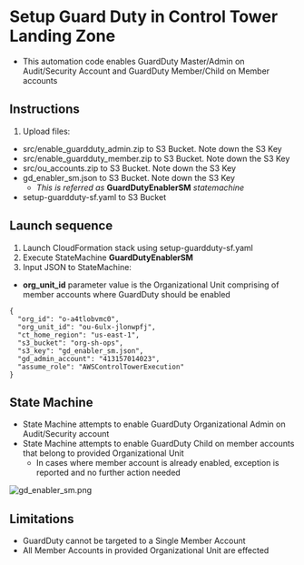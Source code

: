 # Setup Guard Duty in Control Tower Landing Zone
- This automation code enables GuardDuty Master/Admin on Audit/Security Account and GuardDuty Member/Child on Member accounts

## Instructions

1. Upload files:
  - src/enable_guardduty_admin.zip to S3 Bucket. Note down the S3 Key
  - src/enable_guardduty_member.zip to S3 Bucket. Note down the S3 Key
  - src/ou_accounts.zip to S3 Bucket. Note down the S3 Key
  - gd_enabler_sm.json to S3 Bucket. Note down the S3 Key
    - *This is referred as* **GuardDutyEnablerSM** *statemachine*
  - setup-guardduty-sf.yaml  to S3 Bucket

## Launch sequence
1. Launch CloudFormation stack using setup-guardduty-sf.yaml
2. Execute StateMachine **GuardDutyEnablerSM**
3. Input JSON to StateMachine:
  - **org_unit_id** parameter value is the Organizational Unit comprising of member accounts where GuardDuty should be enabled
```
{
  "org_id": "o-a4tlobvmc0",
  "org_unit_id": "ou-6ulx-jlonwpfj",
  "ct_home_region": "us-east-1",
  "s3_bucket": "org-sh-ops",
  "s3_key": "gd_enabler_sm.json",
  "gd_admin_account": "413157014023",
  "assume_role": "AWSControlTowerExecution"
}
```

## State Machine
- State Machine attempts to enable GuardDuty Organizational Admin on Audit/Security account
- State Machine attempts to enable GuardDuty Child on member accounts that belong to provided Organizational Unit
  - In cases where member account is already enabled, exception is reported and no further action needed

![gd_enabler_sm.png](./gd_enabler_sm.png?raw=true)

## Limitations
- GuardDuty cannot be targeted to a Single Member Account
- All Member Accounts in provided Organizational Unit are effected